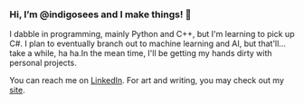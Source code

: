 ### Hi, I’m @indigosees and I make things! 👋 
I dabble in programming, mainly Python and C++, but I'm learning to pick up C#. 
I plan to eventually branch out to machine learning and AI, but that'll... take a while, ha ha.In the mean time, I'll be getting my hands dirty with personal projects.

You can reach me on [LinkedIn](https://www.linkedin.com/in/andreafpimentel). For art and writing, you may check out my [site](https://indigosees.carrd.co).

<!---
indigosees/indigosees is a ✨ special ✨ repository because its `README.md` (this file) appears on your GitHub profile.
You can click the Preview link to take a look at your changes.
--->
